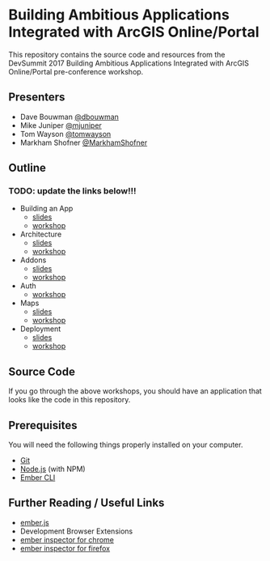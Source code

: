 # Building Ambitious Applications Integrated with ArcGIS Online/Portal

This repository contains the source code and resources from the DevSummit 2017 Building Ambitious Applications Integrated with ArcGIS Online/Portal pre-conference workshop.

## Presenters

- Dave Bouwman [@dbouwman](https://github.com/dbouwman)
- Mike Juniper [@mjuniper](https://github.com/mjuniper)
- Tom Wayson [@tomwayson](https://github.com/tomwayson)
- Markham Shofner [@MarkhamShofner](https://github.com/MarkhamShofner)

## Outline

### TODO: update the links below!!!

- Building an App
  - [slides](http://mjuniper.github.io/presentations/ds2018/ambitious-apps-building.html)
  - [workshop](https://github.com/mjuniper/ambitious-arcgis-app-2019/blob/master/workshop/1-building-an-app.md)
- Architecture
  - [slides](http://mjuniper.github.io/presentations/ds2018/ambitious-apps-architecture.html)
  - [workshop](https://github.com/mjuniper/ambitious-arcgis-app-2019/blob/master/workshop/2-architecture.md)
- Addons
  - [slides](https://tomwayson.github.io/devsummit-2018/ambitious-arcgis-apps-3-addons.html)
  - [workshop](https://github.com/mjuniper/ambitious-arcgis-app-2019/blob/master/workshop/3-addons.md)
- Auth
  - [workshop](https://github.com/mjuniper/ambitious-arcgis-app-2018/blob/master/workshop/4-auth-me-baby.md)
- Maps
  - [slides](https://tomwayson.github.io/devsummit-2018/ambitious-arcgis-apps-5-maps.html)
  - [workshop](https://github.com/mjuniper/ambitious-arcgis-app-2018/blob/master/workshop/5-maps.md)
- Deployment
  - [slides](https://www.slideshare.net/MarkhamShofner/building-ambitious-apps-deployment-2018-89594832)
  - [workshop](https://github.com/mjuniper/ambitious-arcgis-app-2018/blob/master/workshop/6-deployment.md)

## Source Code

If you go through the above workshops, you should have an application that looks like the code in this repository.

## Prerequisites

You will need the following things properly installed on your computer.

* [Git](https://git-scm.com/)
* [Node.js](https://nodejs.org/) (with NPM)
* [Ember CLI](https://ember-cli.com/)

## Further Reading / Useful Links

* [ember.js](http://emberjs.com/)
* Development Browser Extensions
* [ember inspector for chrome](https://chrome.google.com/webstore/detail/ember-inspector/bmdblncegkenkacieihfhpjfppoconhi)
* [ember inspector for firefox](https://addons.mozilla.org/en-US/firefox/addon/ember-inspector/)
